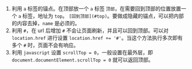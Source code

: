 1. 利用 `a` 标签的锚点。在顶部放一个 `a` 标签 `顶部`，在需要回到顶部的位置放置一个 `a` 标签，地址为 `top`。 `[回到顶部](#top)`。要做成隐藏的锚点，可以把内部的内容去掉，`name` 是必须的。
2. 利用 `#`，在 url 后增加 `#` 不会让页面刷新，并且可以回到顶部。可以对 `location.href` 进行设置 `location.href += '#'`。当这个方法执行多次即有多个 `#` 时，页面不会有响应。
3. 利用 `javascript` 设置 `scrollTop = 0`，一般设置在最外层，即 `document.documentElement.scrollTop = 0` 就可以返回顶部。


